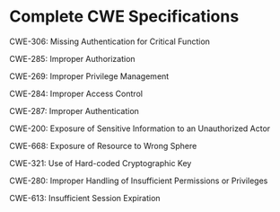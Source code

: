 

# Complete CWE Specifications

CWE-306: Missing Authentication for Critical Function

CWE-285: Improper Authorization

CWE-269: Improper Privilege Management

CWE-284: Improper Access Control

CWE-287: Improper Authentication

CWE-200: Exposure of Sensitive Information to an Unauthorized Actor

CWE-668: Exposure of Resource to Wrong Sphere

CWE-321: Use of Hard-coded Cryptographic Key

CWE-280: Improper Handling of Insufficient Permissions or Privileges 

CWE-613: Insufficient Session Expiration